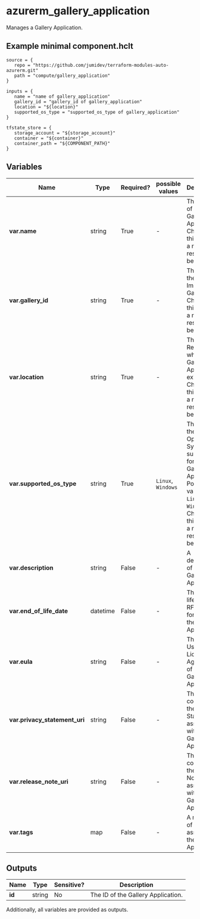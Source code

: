 # azurerm_gallery_application

Manages a Gallery Application.

## Example minimal component.hclt

```hcl
source = {
   repo = "https://github.com/jumidev/terraform-modules-auto-azurerm.git" 
   path = "compute/gallery_application" 
}

inputs = {
   name = "name of gallery_application" 
   gallery_id = "gallery_id of gallery_application" 
   location = "${location}" 
   supported_os_type = "supported_os_type of gallery_application" 
}

tfstate_store = {
   storage_account = "${storage_account}" 
   container = "${container}" 
   container_path = "${COMPONENT_PATH}" 
}

```

## Variables

| Name | Type | Required? |  possible values |  Description |
| ---- | ---- | --------- |  ----------- | ----------- |
| **var.name** | string | True | -  |  The name of the Gallery Application. Changing this forces a new resource to be created. | 
| **var.gallery_id** | string | True | -  |  The ID of the Shared Image Gallery. Changing this forces a new resource to be created. | 
| **var.location** | string | True | -  |  The Azure Region where the Gallery Application exists. Changing this forces a new resource to be created. | 
| **var.supported_os_type** | string | True | `Linux`, `Windows`  |  The type of the Operating System supported for the Gallery Application. Possible values are `Linux` and `Windows`. Changing this forces a new resource to be created. | 
| **var.description** | string | False | -  |  A description of the Gallery Application. | 
| **var.end_of_life_date** | datetime | False | -  |  The end of life date in RFC3339 format of the Gallery Application. | 
| **var.eula** | string | False | -  |  The End User Licence Agreement of the Gallery Application. | 
| **var.privacy_statement_uri** | string | False | -  |  The URI containing the Privacy Statement associated with the Gallery Application. | 
| **var.release_note_uri** | string | False | -  |  The URI containing the Release Notes associated with the Gallery Application. | 
| **var.tags** | map | False | -  |  A mapping of tags to assign to the Gallery Application. | 



## Outputs

| Name | Type | Sensitive? | Description |
| ---- | ---- | --------- | --------- |
| **id** | string | No  | The ID of the Gallery Application. | 

Additionally, all variables are provided as outputs.
